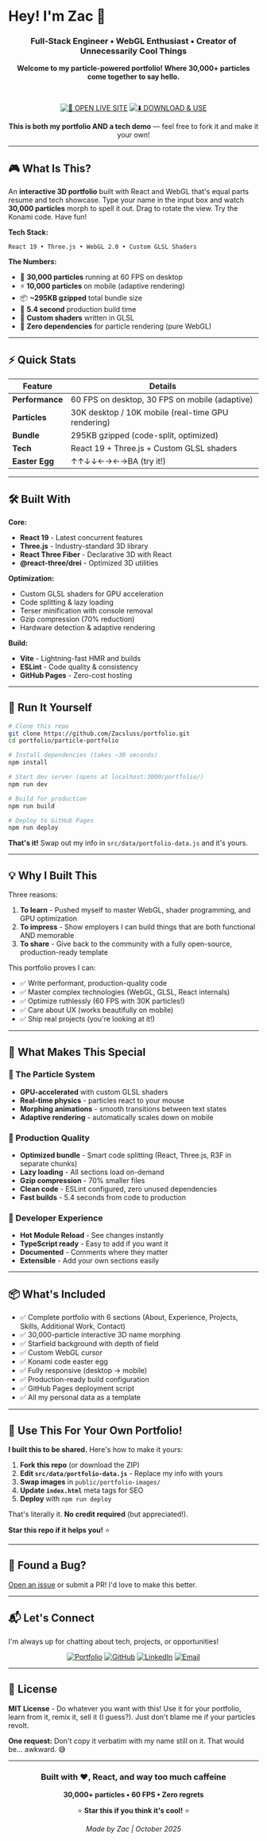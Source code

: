 # Hey! I'm Zac 👋

<div align="center">

### Full-Stack Engineer • WebGL Enthusiast • Creator of Unnecessarily Cool Things

**Welcome to my particle-powered portfolio! Where 30,000+ particles come together to say hello.**

<br>

[![🚀 OPEN LIVE SITE](https://img.shields.io/badge/🚀_OPEN-LIVE_SITE-2e8b57?style=for-the-badge&labelColor=000000)](https://zacsluss.github.io/portfolio/)
[![⬇️ DOWNLOAD & USE](https://img.shields.io/badge/⬇️_DOWNLOAD-USE_THIS_TEMPLATE-d97706?style=for-the-badge&labelColor=000000)](https://github.com/Zacsluss/portfolio/archive/refs/heads/main.zip)

**This is both my portfolio AND a tech demo** — feel free to fork it and make it your own!

</div>

---

## 🎮 What Is This?

An **interactive 3D portfolio** built with React and WebGL that's equal parts resume and tech showcase. Type your name in the input box and watch **30,000 particles** morph to spell it out. Drag to rotate the view. Try the Konami code. Have fun!

**Tech Stack:**
```
React 19 • Three.js • WebGL 2.0 • Custom GLSL Shaders
```

**The Numbers:**
- 🌟 **30,000 particles** running at 60 FPS on desktop
- ⚡ **10,000 particles** on mobile (adaptive rendering)
- 📦 **~295KB gzipped** total bundle size
- 🎯 **5.4 second** production build time
- 🎨 **Custom shaders** written in GLSL
- 🚀 **Zero dependencies** for particle rendering (pure WebGL)

---

## ⚡ Quick Stats

| Feature | Details |
|---------|---------|
| **Performance** | 60 FPS on desktop, 30 FPS on mobile (adaptive) |
| **Particles** | 30K desktop / 10K mobile (real-time GPU rendering) |
| **Bundle** | 295KB gzipped (code-split, optimized) |
| **Tech** | React 19 + Three.js + Custom GLSL shaders |
| **Easter Egg** | ↑↑↓↓←→←→BA (try it!) |

---

## 🛠️ Built With

**Core:**
- **React 19** - Latest concurrent features
- **Three.js** - Industry-standard 3D library
- **React Three Fiber** - Declarative 3D with React
- **@react-three/drei** - Optimized 3D utilities

**Optimization:**
- Custom GLSL shaders for GPU acceleration
- Code splitting & lazy loading
- Terser minification with console removal
- Gzip compression (70% reduction)
- Hardware detection & adaptive rendering

**Build:**
- **Vite** - Lightning-fast HMR and builds
- **ESLint** - Code quality & consistency
- **GitHub Pages** - Zero-cost hosting

---

## 🚀 Run It Yourself

```bash
# Clone this repo
git clone https://github.com/Zacsluss/portfolio.git
cd portfolio/particle-portfolio

# Install dependencies (takes ~30 seconds)
npm install

# Start dev server (opens at localhost:3000/portfolio/)
npm run dev

# Build for production
npm run build

# Deploy to GitHub Pages
npm run deploy
```

**That's it!** Swap out my info in `src/data/portfolio-data.js` and it's yours.

---

## 💡 Why I Built This

Three reasons:

1. **To learn** - Pushed myself to master WebGL, shader programming, and GPU optimization
2. **To impress** - Show employers I can build things that are both functional AND memorable
3. **To share** - Give back to the community with a fully open-source, production-ready template

This portfolio proves I can:
- ✅ Write performant, production-quality code
- ✅ Master complex technologies (WebGL, GLSL, React internals)
- ✅ Optimize ruthlessly (60 FPS with 30K particles!)
- ✅ Care about UX (works beautifully on mobile)
- ✅ Ship real projects (you're looking at it!)

---

## 🎨 What Makes This Special

### 🌟 The Particle System
- **GPU-accelerated** with custom GLSL shaders
- **Real-time physics** - particles react to your mouse
- **Morphing animations** - smooth transitions between text states
- **Adaptive rendering** - automatically scales down on mobile

### 💎 Production Quality
- **Optimized bundle** - Smart code splitting (React, Three.js, R3F in separate chunks)
- **Lazy loading** - All sections load on-demand
- **Gzip compression** - 70% smaller files
- **Clean code** - ESLint configured, zero unused dependencies
- **Fast builds** - 5.4 seconds from code to production

### 🎯 Developer Experience
- **Hot Module Reload** - See changes instantly
- **TypeScript ready** - Easy to add if you want it
- **Documented** - Comments where they matter
- **Extensible** - Add your own sections easily

---

## 📦 What's Included

- ✅ Complete portfolio with 6 sections (About, Experience, Projects, Skills, Additional Work, Contact)
- ✅ 30,000-particle interactive 3D name morphing
- ✅ Starfield background with depth of field
- ✅ Custom WebGL cursor
- ✅ Konami code easter egg
- ✅ Fully responsive (desktop → mobile)
- ✅ Production-ready build configuration
- ✅ GitHub Pages deployment script
- ✅ All my personal data as a template

---

## 🤝 Use This For Your Own Portfolio!

**I built this to be shared.** Here's how to make it yours:

1. **Fork this repo** (or download the ZIP)
2. **Edit `src/data/portfolio-data.js`** - Replace my info with yours
3. **Swap images** in `public/portfolio-images/`
4. **Update `index.html`** meta tags for SEO
5. **Deploy** with `npm run deploy`

That's literally it. **No credit required** (but appreciated!).

**Star this repo if it helps you!** ⭐

---

## 🐛 Found a Bug?

[Open an issue](https://github.com/Zacsluss/portfolio/issues) or submit a PR! I'd love to make this better.

---

## 📬 Let's Connect

I'm always up for chatting about tech, projects, or opportunities!

<div align="center">

[![Portfolio](https://img.shields.io/badge/🌐_Portfolio-zacsluss.github.io-2e7d5a?style=flat-square)](https://zacsluss.github.io/portfolio/)
[![GitHub](https://img.shields.io/badge/💻_GitHub-@Zacsluss-181717?style=flat-square&logo=github)](https://github.com/Zacsluss)
[![LinkedIn](https://img.shields.io/badge/💼_LinkedIn-Zachary_Sluss-064789?style=flat-square&logo=linkedin)](https://linkedin.com/in/zacharylsluss)
[![Email](https://img.shields.io/badge/📧_Email-zacharyjsluss@gmail.com-b91c1c?style=flat-square&logo=gmail)](mailto:zacharyjsluss@gmail.com)

</div>

---

## 📄 License

**MIT License** - Do whatever you want with this! Use it for your portfolio, learn from it, remix it, sell it (I guess?). Just don't blame me if your particles revolt.

**One request:** Don't copy it verbatim with my name still on it. That would be... awkward. 😅

---

<div align="center">

### Built with ❤️, React, and way too much caffeine

**30,000+ particles • 60 FPS • Zero regrets**

⭐ **Star this if you think it's cool!** ⭐

*Made by Zac | October 2025*

</div>
